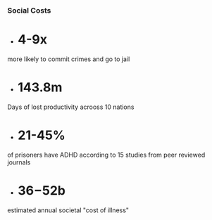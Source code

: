 ### Social Costs

- # 4-9x
more likely to commit crimes and go to jail
- # 143.8m
Days of lost productivity acrooss 10 nations
- # 21-45%
of prisoners have ADHD according to 15 studies from peer reviewed journals
- # $36-$52b
estimated annual societal "cost of illness"